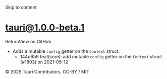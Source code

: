 Skip to content
# tauri@1.0.0-beta.1
ReturnView on GitHub
  * Adds a mutable `config` getter on the `Context` struct. 
    * 144d6b9 feat(core): add mutable `config` getter on the `Context` struct (#1803) on 2021-05-12


© 2025 Tauri Contributors. CC-BY / MIT

